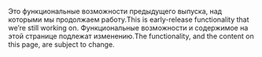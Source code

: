 <span data-ttu-id="9da3b-101">Это функциональные возможности предыдущего выпуска, над которыми мы продолжаем работу.</span><span class="sxs-lookup"><span data-stu-id="9da3b-101">This is early-release functionality that we’re still working on.</span></span> <span data-ttu-id="9da3b-102">Функциональные возможности и содержимое на этой странице подлежат изменению.</span><span class="sxs-lookup"><span data-stu-id="9da3b-102">The functionality, and the content on this page, are subject to change.</span></span>
